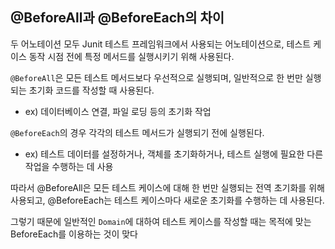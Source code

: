 ## @BeforeAll과 @BeforeEach의 차이
두 어노테이션 모두 Junit 테스트 프레임워크에서 사용되는 어노테이션으로, 테스트 케이스 동작 시점 전에 특정 메서드를 실행시키기 위해 사용된다.

`@BeforeAll`은 모든 테스트 메서드보다 우선적으로 실행되며, 일반적으로 한 번만 실행되는 초기화 코드를 작성할 때 사용된다.

- ex) 데이터베이스 연결, 파일 로딩 등의 초기화 작업

`@BeforeEach`의 경우 각각의 테스트 메서드가 실행되기 전에 실행된다.

- ex) 테스트 데이터를 설정하거나, 객체를 초기화하거나, 테스트 실행에 필요한 다른 작업을 수행하는 데 사용

따라서 @BeforeAll은 모든 테스트 케이스에 대해 한 번만 실행되는 전역 초기화를 위해 사용되고, @BeforeEach는 테스트 케이스마다 새로운 초기화를 수행하는 데 사용된다.

그렇기 때문에 일반적인 `Domain`에 대하여 테스트 케이스를 작성할 때는 목적에 맞는 BeforeEach를 이용하는 것이 맞다